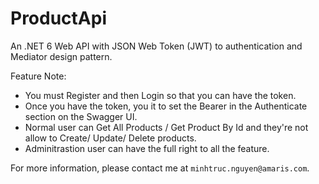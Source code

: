 # ProductApi

An .NET 6 Web API with JSON Web Token (JWT) to authentication and Mediator design pattern.

Feature Note:
 - You must Register and then Login so that you can have the token.
 - Once you have the token, you it to set the Bearer in the Authenticate section on the Swagger UI.
 - Normal user can Get All Products / Get Product By Id and they're not allow to Create/ Update/ Delete products.
 - Adminitrastion user can have the full right to all the feature.

For more information, please contact me at `minhtruc.nguyen@amaris.com`.